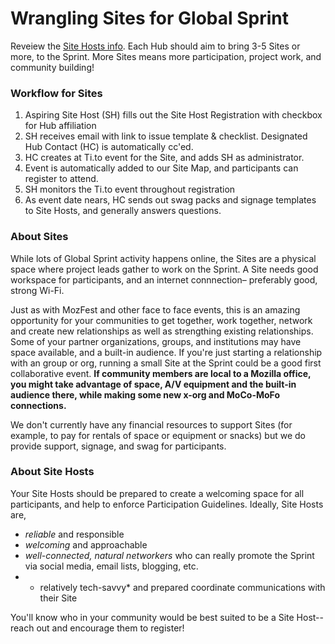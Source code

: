 # Wrangling Sites for Global Sprint

Reveiew the [Site Hosts info](https://mozilla.github.io/global-sprint/projects/).
Each Hub should aim to bring 3-5 Sites or more, to the Sprint. More Sites means more participation, project work, and community building!

### Workflow for Sites

1. Aspiring Site Host (SH) fills out the Site Host Registration with checkbox for Hub affiliation
2. SH receives email with link to issue template & checklist. Designated Hub Contact (HC) is automatically cc'ed.
3. HC creates at Ti.to event for the Site, and adds SH as administrator. 
4. Event is automatically added to our Site Map, and participants can register to attend. 
5. SH monitors the Ti.to event throughout registration
6. As event date nears, HC sends out swag packs and signage templates to Site Hosts, and generally answers questions.

### About Sites
While lots of Global Sprint activity happens online, the Sites are  a physical space where project leads gather to work on the Sprint. A Site needs good workspace for participants, and an internet connnection– preferably good, strong Wi-Fi.

Just as with MozFest and other face to face events, this is an amazing opportunity for your communities to get together, work together, network and create new relationships as well as strengthing existing relationships. Some of your partner organizations, groups, and institutions may have space available, and a built-in audience. If you're just starting a relationship with an group or org, running a small Site at the Sprint could be a good first collaborative event. **If community members are local to a Mozilla office, you might take advantage of space, A/V equipment and the built-in audience there, while making some new x-org and MoCo-MoFo connections.**

We don't currently have any financial resources to support Sites (for example, to pay for rentals of space or equipment or snacks) but we do provide support, signage, and swag for participants.

### About Site Hosts
Your Site Hosts should be prepared to create a welcoming space for all participants, and help to enforce Participation Guidelines. Ideally, Site Hosts are,

* *reliable* and responsible
* *welcoming* and approachable
* *well-connected, natural networkers* who can really promote the Sprint via social media, email lists, blogging, etc. 
* * relatively tech-savvy* and prepared coordinate communications with their Site

You'll know who in your community would be best suited to be a Site Host-- reach out and encourage them to register!

